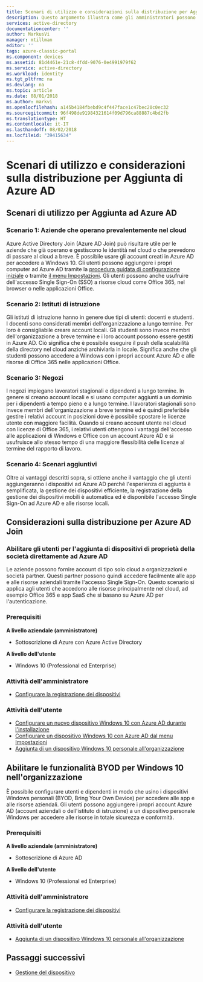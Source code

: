 ```yaml
---
title: Scenari di utilizzo e considerazioni sulla distribuzione per Aggiunta di Azure AD | Documentazione Microsoft
description: Questo argomento illustra come gli amministratori possono configurare la funzionalità Aggiunta ad Azure AD per gli utenti finali (dipendenti, studenti o altri utenti). Vengono inoltre illustrati i diversi scenari reali per l'utilizzo di Azure AD Join.
services: active-directory
documentationcenter: ''
author: MarkusVi
manager: mtillman
editor: ''
tags: azure-classic-portal
ms.component: devices
ms.assetid: 81d4461e-21c8-4fdd-9076-0e4991979f62
ms.service: active-directory
ms.workload: identity
ms.tgt_pltfrm: na
ms.devlang: na
ms.topic: article
ms.date: 08/01/2018
ms.author: markvi
ms.openlocfilehash: a145b4184fbebd9c4f447face1c47bec20c0ec32
ms.sourcegitcommit: 96f498de91984321614f09d796ca88887c4bd2fb
ms.translationtype: HT
ms.contentlocale: it-IT
ms.lasthandoff: 08/02/2018
ms.locfileid: "39415634"
---
```

# <a name="usage-scenarios-and-deployment-considerations-for-azure-ad-join"></a>Scenari di utilizzo e considerazioni sulla distribuzione per Aggiunta di Azure AD
## <a name="usage-scenarios-for-azure-ad-join"></a>Scenari di utilizzo per Aggiunta ad Azure AD
### <a name="scenario-1-businesses-largely-in-the-cloud"></a>Scenario 1: Aziende che operano prevalentemente nel cloud
Azure Active Directory Join (Azure AD Join) può risultare utile per le aziende che già operano e gestiscono le identità nel cloud o che prevedono di passare al cloud a breve. È possibile usare gli account creati in Azure AD per accedere a Windows 10. Gli utenti possono aggiungere i propri computer ad Azure AD tramite la [procedura guidata di configurazione iniziale](azuread-joined-devices-frx.md) o tramite [il menu Impostazioni](../user-help/device-management-azuread-joined-devices-setup.md).  Gli utenti possono anche usufruire dell'accesso Single Sign-On (SSO) a risorse cloud come Office 365, nel browser o nelle applicazioni Office.

### <a name="scenario-2-educational-institutions"></a>Scenario 2: Istituti di istruzione
Gli istituti di istruzione hanno in genere due tipi di utenti: docenti e studenti. I docenti sono considerati membri dell'organizzazione a lungo termine. Per loro è consigliabile creare account locali. Gli studenti sono invece membri dell'organizzazione a breve termine e i loro account possono essere gestiti in Azure AD. Ciò significa che è possibile eseguire il push della scalabilità della directory nel cloud anziché archiviarla in locale. Significa anche che gli studenti possono accedere a Windows con i propri account Azure AD e alle risorse di Office 365 nelle applicazioni Office.

### <a name="scenario-3-retail-businesses"></a>Scenario 3: Negozi
I negozi impiegano lavoratori stagionali e dipendenti a lungo termine. In genere si creano account locali e si usano computer aggiunti a un dominio per i dipendenti a tempo pieno e a lungo termine. I lavoratori stagionali sono invece membri dell'organizzazione a breve termine ed è quindi preferibile gestire i relativi account in posizioni dove è possibile spostare le licenze utente con maggiore facilità. Quando si creano account utente nel cloud con licenze di Office 365, i relativi utenti ottengono i vantaggi dell'accesso alle applicazioni di Windows e Office con un account Azure AD e si usufruisce allo stesso tempo di una maggiore flessibilità delle licenze al termine del rapporto di lavoro.

### <a name="scenario-4-additional-scenarios"></a>Scenario 4: Scenari aggiuntivi
Oltre ai vantaggi descritti sopra, si ottiene anche il vantaggio che gli utenti aggiungeranno i dispositivi ad Azure AD perché l'esperienza di aggiunta è semplificata, la gestione dei dispositivi efficiente, la registrazione della gestione dei dispositivi mobili è automatica ed è disponibile l'accesso Single Sign-On ad Azure AD e alle risorse locali.  

## <a name="deployment-considerations-for-azure-ad-join"></a>Considerazioni sulla distribuzione per Azure AD Join
### <a name="enable-your-users-to-join-a-company-owned-device-directly-to-azure-ad"></a>Abilitare gli utenti per l'aggiunta di dispositivi di proprietà della società direttamente ad Azure AD
Le aziende possono fornire account di tipo solo cloud a organizzazioni e società partner. Questi partner possono quindi accedere facilmente alle app e alle risorse aziendali tramite l'accesso Single Sign-On. Questo scenario si applica agli utenti che accedono alle risorse principalmente nel cloud, ad esempio Office 365 e app SaaS che si basano su Azure AD per l'autenticazione.

### <a name="prerequisites"></a>Prerequisiti
**A livello aziendale (amministratore)**

* Sottoscrizione di Azure con Azure Active Directory  

**A livello dell'utente**

* Windows 10 (Professional ed Enterprise)

### <a name="administrator-tasks"></a>Attività dell'amministratore
* [Configurare la registrazione dei dispositivi](device-management-azure-portal.md)

### <a name="user-tasks"></a>Attività dell'utente
* [Configurare un nuovo dispositivo Windows 10 con Azure AD durante l'installazione](azuread-joined-devices-frx.md)
* [Configurare un dispositivo Windows 10 con Azure AD dal menu Impostazioni](../user-help/device-management-azuread-registered-devices-windows10-setup.md)
* [Aggiunta di un dispositivo Windows 10 personale all'organizzazione](../user-help/device-management-azuread-joined-devices-setup.md)

## <a name="enable-byod-in-your-organization-for-windows-10"></a>Abilitare le funzionalità BYOD per Windows 10 nell'organizzazione
È possibile configurare utenti e dipendenti in modo che usino i dispositivi Windows personali (BYOD, Bring Your Own Device) per accedere alle app e alle risorse aziendali. Gli utenti possono aggiungere i propri account Azure AD (account aziendali o dell'istituto di istruzione) a un dispositivo personale Windows per accedere alle risorse in totale sicurezza e conformità.

### <a name="prerequisites"></a>Prerequisiti
**A livello aziendale (amministratore)**

* Sottoscrizione di Azure AD

**A livello dell'utente**

* Windows 10 (Professional ed Enterprise)

### <a name="administrator-tasks"></a>Attività dell'amministratore
* [Configurare la registrazione dei dispositivi](device-management-azure-portal.md)

### <a name="user-tasks"></a>Attività dell'utente
* [Aggiunta di un dispositivo Windows 10 personale all'organizzazione](../user-help/device-management-azuread-joined-devices-setup.md)

## <a name="next-steps"></a>Passaggi successivi

- [Gestione del dispositivo](overview.md)

